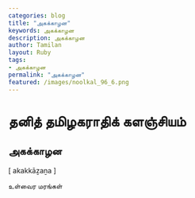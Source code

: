 ```yaml
---  
categories: blog  
title: "அகக்காழன"
keywords: அகக்காழன  
description: அகக்காழன
author: Tamilan  
layout: Ruby  
tags:     
- அகக்காழன
permalink: "அகக்காழன"  
featured: /images/noolkal_96_6.png  
--- 
```

# தனித் தமிழகராதிக் களஞ்சியம்
## அகக்காழன

[ akakkāẕaṉa ]  
  
உள்வைர மரங்கள்